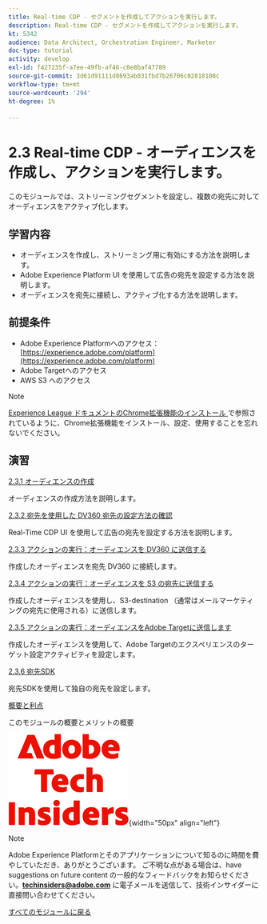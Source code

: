 ```yaml
---
title: Real-time CDP - セグメントを作成してアクションを実行します。
description: Real-time CDP - セグメントを作成してアクションを実行します。
kt: 5342
audience: Data Architect, Orchestration Engineer, Marketer
doc-type: tutorial
activity: develop
exl-id: f427235f-a7ee-49fb-af46-c0e8baf47789
source-git-commit: 3d61d91111d8693ab031fbd7b26706c02818108c
workflow-type: tm+mt
source-wordcount: '294'
ht-degree: 1%

---
```


# 2.3 Real-time CDP - オーディエンスを作成し、アクションを実行します。

このモジュールでは、ストリーミングセグメントを設定し、複数の宛先に対してオーディエンスをアクティブ化します。

## 学習内容

- オーディエンスを作成し、ストリーミング用に有効にする方法を説明します。
- Adobe Experience Platform UI を使用して広告の宛先を設定する方法を説明します。
- オーディエンスを宛先に接続し、アクティブ化する方法を説明します。

## 前提条件

- Adobe Experience Platformへのアクセス：[https://experience.adobe.com/platform](https://experience.adobe.com/platform)
- Adobe Targetへのアクセス
- AWS S3 へのアクセス

>[!NOTE]
>
>[Experience League ドキュメントのChrome拡張機能のインストール ](../../../getting-started/gettingstarted/ex1.md) で参照されているように、Chrome拡張機能をインストール、設定、使用することを忘れないでください。

## 演習

[2.3.1 オーディエンスの作成](./ex1.md)

オーディエンスの作成方法を説明します。

[2.3.2 宛先を使用した DV360 宛先の設定方法の確認](./ex2.md)

Real-Time CDP UI を使用して広告の宛先を設定する方法を説明します。

[2.3.3 アクションの実行：オーディエンスを DV360 に送信する](./ex3.md)

作成したオーディエンスを宛先 DV360 に接続します。

[2.3.4 アクションの実行：オーディエンスを S3 の宛先に送信する](./ex4.md)

作成したオーディエンスを使用し、S3-destination （通常はメールマーケティングの宛先に使用される）に送信します。

[2.3.5 アクションの実行：オーディエンスをAdobe Targetに送信します](./ex5.md)

作成したオーディエンスを使用して、Adobe Targetのエクスペリエンスのターゲット設定アクティビティを設定します。

[2.3.6 宛先SDK](./ex6.md)

宛先SDKを使用して独自の宛先を設定します。

[概要と利点](./summary.md)

このモジュールの概要とメリットの概要

![ 技術インサイダー ](./../../../../assets/images/techinsiders.png){width="50px" align="left"}

>[!NOTE]
>
>Adobe Experience Platformとそのアプリケーションについて知るのに時間を費やしていただき、ありがとうございます。 ご不明な点がある場合は、have suggestions on future content の一般的なフィードバックをお知らせください。**techinsiders@adobe.com** に電子メールを送信して、技術インサイダーに直接問い合わせてください。

[すべてのモジュールに戻る](./../../../../overview.md)
